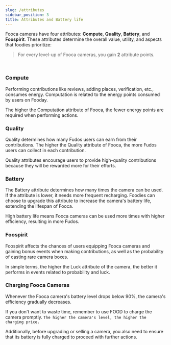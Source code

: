 ```yaml
---
slug: /attributes
sidebar_position: 3
title: Attributes and Battery life
---
```


Fooca cameras have four attributes: **Compute**, **Quality**, **Battery**, and **Foospirit**. These attributes determine the overall value, utility, and aspects that foodies prioritize:

> For every level-up of Fooca cameras, you gain **2** attribute points.

<br/>

### Compute
Performing contributions like reviews, adding places, verification, etc., consumes energy. Computation is related to the energy points consumed by users on Fooday. 

The higher the Computation attribute of Fooca, the fewer energy points are required when performing actions.

### Quality
Quality determines how many Fudos users can earn from their contributions. The higher the Quality attribute of Fooca, the more Fudos users can collect in each contribution. 

Quality attributes encourage users to provide high-quality contributions because they will be rewarded more for their efforts.

### Battery
The Battery attribute determines how many times the camera can be used. If the attribute is lower, it needs more frequent recharging. Foodies can choose to upgrade this attribute to increase the camera's battery life, extending the lifespan of Fooca. 

High battery life means Fooca cameras can be used more times with higher efficiency, resulting in more Fudos.

### Foospirit
Foospirit affects the chances of users equipping Fooca cameras and gaining bonus events when making contributions, as well as the probability of casting rare camera boxes. 

In simple terms, the higher the Luck attribute of the camera, the better it performs in events related to probability and luck.


### Charging Fooca Cameras
Whenever the Fooca camera's battery level drops below 90%, the camera's efficiency gradually decreases. 

If you don't want to waste time, remember to use FOOD to charge the camera promptly. `The higher the camera's level, the higher the charging price.`

Additionally, before upgrading or selling a camera, you also need to ensure that its battery is fully charged to proceed with further actions.